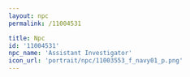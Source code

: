 ```yaml
---
layout: npc
permalink: /11004531

title: Npc
id: '11004531'
npc_name: 'Assistant Investigator'
icon_url: 'portrait/npc/11003553_f_navy01_p.png'
---
```

